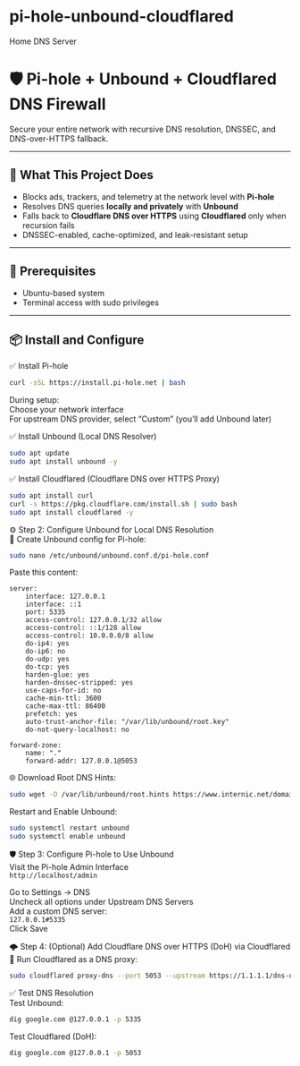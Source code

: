 # pi-hole-unbound-cloudflared  
Home DNS Server  

# 🛡️ Pi-hole + Unbound + Cloudflared DNS Firewall  

Secure your entire network with recursive DNS resolution, DNSSEC, and DNS-over-HTTPS fallback.  

---  

## 🔧 What This Project Does  
- Blocks ads, trackers, and telemetry at the network level with **Pi-hole**  
- Resolves DNS queries **locally and privately** with **Unbound**  
- Falls back to **Cloudflare DNS over HTTPS** using **Cloudflared** only when recursion fails  
- DNSSEC-enabled, cache-optimized, and leak-resistant setup  

---  

## 🧰 Prerequisites  
- Ubuntu-based system  
- Terminal access with sudo privileges  

---  

## 📦 Install and Configure  

✅ Install Pi-hole  
```bash  
curl -sSL https://install.pi-hole.net | bash  
```  
During setup:  
Choose your network interface  
For upstream DNS provider, select “Custom” (you’ll add Unbound later)  

✅ Install Unbound (Local DNS Resolver)  
```bash  
sudo apt update  
sudo apt install unbound -y  
```  

✅ Install Cloudflared (Cloudflare DNS over HTTPS Proxy)  
```bash  
sudo apt install curl  
curl -s https://pkg.cloudflare.com/install.sh | sudo bash  
sudo apt install cloudflared -y  
```  

⚙️ Step 2: Configure Unbound for Local DNS Resolution  
🔧 Create Unbound config for Pi-hole:  
```bash  
sudo nano /etc/unbound/unbound.conf.d/pi-hole.conf  
```  
Paste this content:  
```  
server:  
    interface: 127.0.0.1  
    interface: ::1  
    port: 5335  
    access-control: 127.0.0.1/32 allow  
    access-control: ::1/128 allow  
    access-control: 10.0.0.0/8 allow  
    do-ip4: yes  
    do-ip6: no  
    do-udp: yes  
    do-tcp: yes  
    harden-glue: yes  
    harden-dnssec-stripped: yes  
    use-caps-for-id: no  
    cache-min-ttl: 3600  
    cache-max-ttl: 86400  
    prefetch: yes  
    auto-trust-anchor-file: "/var/lib/unbound/root.key"  
    do-not-query-localhost: no  

forward-zone:  
    name: "."  
    forward-addr: 127.0.0.1@5053  
```  

🌐 Download Root DNS Hints:  
```bash  
sudo wget -O /var/lib/unbound/root.hints https://www.internic.net/domain/named.cache  
```  

Restart and Enable Unbound:  
```bash  
sudo systemctl restart unbound  
sudo systemctl enable unbound  
```  

🛡️ Step 3: Configure Pi-hole to Use Unbound  
Visit the Pi-hole Admin Interface  
`http://localhost/admin`  

Go to Settings → DNS  
Uncheck all options under Upstream DNS Servers  
Add a custom DNS server:  
`127.0.0.1#5335`  
Click Save  

🌩️ Step 4: (Optional) Add Cloudflare DNS over HTTPS (DoH) via Cloudflared  
🔧 Run Cloudflared as a DNS proxy:  
```bash  
sudo cloudflared proxy-dns --port 5053 --upstream https://1.1.1.1/dns-query &  
```  

✅ Test DNS Resolution  
Test Unbound:  
```bash  
dig google.com @127.0.0.1 -p 5335  
```  
Test Cloudflared (DoH):  
```bash  
dig google.com @127.0.0.1 -p 5053  
```  
